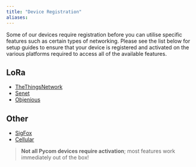 ```yaml
---
title: "Device Registration"
aliases:
---
```


Some of our devices require registration before you can utilise specific features such as certain types of networking. Please see the list below for setup guides to ensure that your device is registered and activated on the various platforms required to access all of the available features.
## LoRa
* [TheThingsNetwork](/gettingstarted/registration/lora/ttn/)
* [Senet](/gettingstarted/registration/lora/senet/)
* [Objenious](/gettingstarted/registration/lora/objenious/)
## Other
* [SigFox](/gettingstarted/registration/sigfox/)
* [Cellular](/gettinsgtarted/registration/cellular/)

>**Not all Pycom devices require activation**; most features work immediately out of the box!

